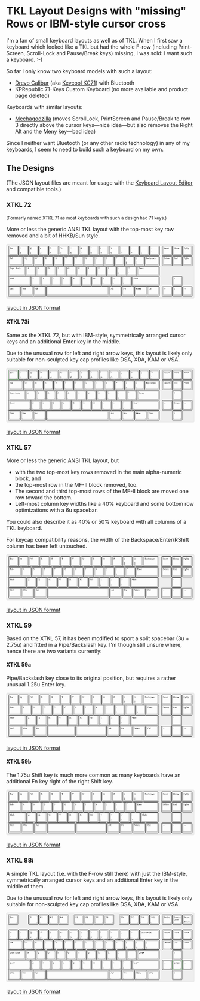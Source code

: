 TKL Layout Designs with "missing" Rows or IBM-style cursor cross
================================================================

I'm a fan of small keyboard layouts as well as of TKL. When I first
saw a keyboard which looked like a TKL but had the whole F-row
(including Print-Screen, Scroll-Lock and Pause/Break keys) missing, I
was sold: I want such a keyboard. :-)

So far I only know two keyboard models with such a layout:

* [Drevo Calibur](https://www.drevo.net/product/keyboard/calibur) (aka
  [Keycool
  KC71](https://drop.com/buy/kc71-rgb-bluetooth-mechanical-keyboard?mode=guest_open))
  with Bluetooth
* KPRepublic 71-Keys Custom Keyboard (no more available and product
  page deleted) <!-- was https://kprepublic.com/products/custom-mechanical-keyboard-kit-71-keys-kinds-of-led-effects-pcb-70-keycool-gaming-keyboard-led-backlight-available -->

Keyboards with similar layouts:

* [Mechagodzilla](https://www.etsy.com/listing/787326873/mechagodzilla-mechanical-keyboard-case)
  (moves ScrollLock, PrintScreen and Pause/Break to row 3 directly
  above the cursor keys—nice idea—but also removes the Right Alt and
  the Meny key—bad idea)

Since I neither want Bluetooth (or any other radio technology) in any
of my keyboards, I seem to need to build such a keyboard on my own.

The Designs
-----------

(The JSON layout files are meant for usage with the [Keyboard Layout
Editor](http://www.keyboard-layout-editor.com/) and compatible tools.)

### XTKL 72

<small>(Formerly named XTKL 71 as most keyboards with such a design had
71 keys.)</small>

More or less the generic ANSI TKL layout with the top-most key row
removed and a bit of HHKB/Sun style.

![XTKL 72](Images/XTKL-72.png)

[layout in JSON format](Layouts/XTKL-72.json)

#### XTKL 73i

Same as the XTKL 72, but with IBM-style, symmetrically arranged cursor
keys and an additional Enter key in the middle.

Due to the unusual row for left and right arrow keys, this layout is
likely only suitable for non-sculpted key cap profiles like DSA, XDA,
KAM or VSA.

![XTKL 73i](Images/XTKL-73i.png)

[layout in JSON format](Layouts/XTKL-73i.json)

### XTKL 57

More or less the generic ANSI TKL layout, but

* with the two top-most key rows removed in the main alpha-numeric
  block, and
* the top-most row in the MF-II block removed, too.
* The second and third top-most rows of the MF-II block are moved one
  row toward the bottom.
* Left-most column key widths like a 40% keyboard and some bottom row
  optimizations with a 6u spacebar.
  
You could also describe it as 40% or 50% keyboard with all columns of
a TKL keyboard.

For keycap compatibility reasons, the width of the
Backspace/Enter/RShift column has been left untouched.

![XTKL 57](Images/XTKL-57.png)

[layout in JSON format](Layouts/XTKL-57.json)

### XTKL 59

Based on the XTKL 57, it has been modified to sport a split spacebar
(3u + 2.75u) and fitted in a Pipe/Backslash key. I'm though still
unsure where, hence there are two variants currently:

#### XTKL 59a

Pipe/Backslash key close to its original position, but requires a
rather unusual 1.25u Enter key.

![XTKL 59a](Images/XTKL-59a.png)

[layout in JSON format](Layouts/XTKL-59a.json)

#### XTKL 59b

The 1.75u Shift key is much more common as many keyboards have an
additional Fn key right of the right Shift key.

![XTKL 59b](Images/XTKL-59b.png)

[layout in JSON format](Layouts/XTKL-59b.json)

### XTKL 88i

A simple TKL layout (i.e. with the F-row still there) with just the
IBM-style, symmetrically arranged cursor keys and an additional Enter
key in the middle of them.

Due to the unusual row for left and right arrow keys, this layout is
likely only suitable for non-sculpted key cap profiles like DSA, XDA,
KAM or VSA.

![XTKL 88i](Images/XTKL-88i.png)

[layout in JSON format](Layouts/XTKL-88i.json)

